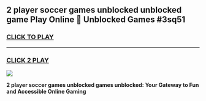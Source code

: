 
## 2 player soccer games unblocked unblocked game Play Online 👋 Unblocked Games #3sq51
<h3>
<a href="https://premium.freeplayer.one?title=2_player_soccer_games_unblocked&ref=21F">CLICK TO PLAY</a></h3>
<hr>

<h3>
<a href="https://premium.freeplayer.one?title=2_player_soccer_games_unblocked&ref=21F">CLICK 2 PLAY</a>
  
</h3>

<a href="https://premium.freeplayer.one?title=2_player_soccer_games_unblocked&ref=21F/"><img src="https://clearcache.store/games.png"></a>


**2 player soccer games unblocked games unblocked: Your Gateway to Fun and Accessible Online Gaming**
